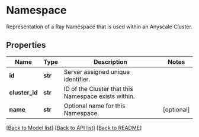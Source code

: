 # Namespace

Representation of a Ray Namespace that is used within an Anyscale Cluster.
## Properties
Name | Type | Description | Notes
------------ | ------------- | ------------- | -------------
**id** | **str** | Server assigned unique identifier. | 
**cluster_id** | **str** | ID of the Cluster that this Namespace exists within. | 
**name** | **str** | Optional name for this Namespace. | [optional] 

[[Back to Model list]](../README.md#documentation-for-models) [[Back to API list]](../README.md#documentation-for-api-endpoints) [[Back to README]](../README.md)


